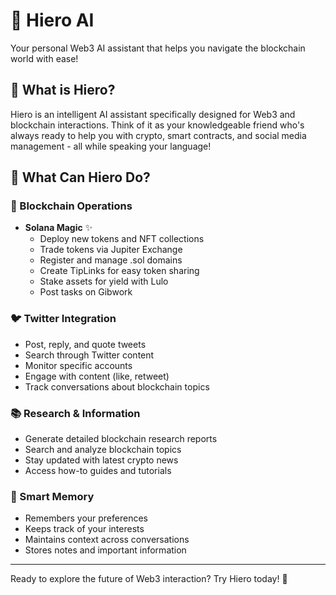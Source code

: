 # 🤖 Hiero AI

Your personal Web3 AI assistant that helps you navigate the blockchain world with ease!

## 🌟 What is Hiero?

Hiero is an intelligent AI assistant specifically designed for Web3 and blockchain interactions. Think of it as your knowledgeable friend who's always ready to help you with crypto, smart contracts, and social media management - all while speaking your language!

## 🚀 What Can Hiero Do?

### 🔗 Blockchain Operations

- **Solana Magic** ✨
  - Deploy new tokens and NFT collections
  - Trade tokens via Jupiter Exchange
  - Register and manage .sol domains
  - Create TipLinks for easy token sharing
  - Stake assets for yield with Lulo
  - Post tasks on Gibwork

### 🐦 Twitter Integration
- Post, reply, and quote tweets
- Search through Twitter content
- Monitor specific accounts
- Engage with content (like, retweet)
- Track conversations about blockchain topics

### 📚 Research & Information
- Generate detailed blockchain research reports
- Search and analyze blockchain topics
- Stay updated with latest crypto news
- Access how-to guides and tutorials

### 🧠 Smart Memory
- Remembers your preferences
- Keeps track of your interests
- Maintains context across conversations
- Stores notes and important information

---

Ready to explore the future of Web3 interaction? Try Hiero today! 🚀
